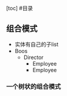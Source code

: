 [toc]
#目录

## 组合模式

- 实体有自己的子list
- Boos
    - Director
        - Employee
        - Employee

### 一个树状的组合模式
